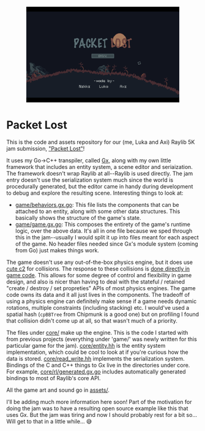 <p float="left" align="center">
  <img src="readme_header.png" height="250">
</p>

# Packet Lost

This is the code and assets repository for our (me, Luka and Axi) Raylib 5K jam submission, ["Packet Lost"](https://itch.io/jam/raylib-5k-gamejam/rate/1374384)!

It uses my Go->C++ transpiler, called [Gx](https://github.com/nikki93/gx), along with my own little framework that includes an entity system, a scene editor and seriaization. The framework doesn't wrap Raylib at all--Raylib is used directly. The jam entry doesn't use the serialization system much since the world is procedurally generated, but the editor came in handy during development to debug and explore the resulting scene. Interesting things to look at:

- [game/behaviors.gx.go](game/behaviors.gx.go): This file lists the components that can be attached to an entity, along with some other data structures. This basically shows the structure of the game's state.
- [game/game.gx.go](game/game.gx.go): This composes the entirety of the game's runtime logic, over the above data. It's all in one file because we sped through this in the jam--usually I would split it up into files meant for each aspect of the game. No header files needed since Gx's module system (coming from Go) just makes things work.

The game doesn't use any out-of-the-box physics engine, but it does use [cute c2](https://github.com/RandyGaul/cute_headers/blob/master/cute_c2.h) for collisions. The response to these collisions is [done directly in game code](https://github.com/nikki93/raylib-5k/blob/57bc80d123c32d867a10f1d3fc2657da3feaa733/game/game.gx.go?ts=2#L870-L914). This allows for some degree of control and flexibility in game design, and also is nicer than having to deal with the stateful / retained "create / destroy / set propreties" APIs of most physics engines. The game code owns its data and it all just lives in the components. The tradeoff of using a physics engine can definitely make sense if a game needs dynamic rotations, multiple constraints (including stacking) etc. I would've used a spatial hash (`cpBBTree` from Chipmunk is a good one) but on profiling I found that collision didn't come up at all, so that wasn't much of a priority.

The files under [core/](core/) make up the engine. This is the code I started with from previous projects (everything under 'game/' was newly written for this particular game for the jam). [core/entity.hh](core/entity.hh) is the entity system implementation, which could be cool to look at if you're curious how the data is stored. [core/read_write.hh](core/read_write.hh) implements the serialization system. Bindings of the C and C++ things to Gx live in the directories under core. For example, [core/rl/generated.gx.go](core/rl/generated.gx.go) includes automatically generated bindings to most of Raylib's core API.

All the game art and sound go in [assets/](assets/). 

I'll be adding much more information here soon! Part of the motivation for doing the jam was to have a resulting open source example like this that uses Gx. But the jam was tiring and now I should probably rest for a bit so... Will get to that in a little while... 😅
